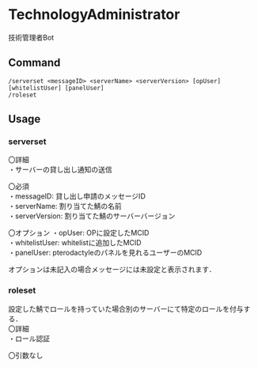 # TechnologyAdministrator
技術管理者Bot

## Command
```
/serverset <messageID> <serverName> <serverVersion> [opUser] [whitelistUser] [panelUser]
/roleset
```

## Usage
### serverset
〇詳細  
・サーバーの貸し出し通知の送信  
  
〇必須  
・messageID: 貸し出し申請のメッセージID  
・serverName: 割り当てた鯖の名前  
・serverVersion: 割り当てた鯖のサーバーバージョン  
  
〇オプション
・opUser: OPに設定したMCID  
・whitelistUser: whitelistに追加したMCID  
・panelUser: pterodactyleのパネルを見れるユーザーのMCID    

オプションは未記入の場合メッセージには未設定と表示されます．  

### roleset
設定した鯖でロールを持っていた場合別のサーバーにて特定のロールを付与する．  
〇詳細  
・ロール認証  
  
〇引数なし
